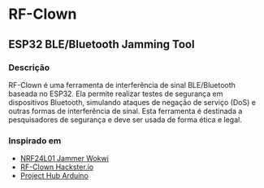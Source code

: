 # RF-Clown
## ESP32 BLE/Bluetooth Jamming Tool

### Descrição
RF-Clown é uma ferramenta de interferência de sinal BLE/Bluetooth baseada no ESP32. Ela permite realizar testes de segurança em dispositivos Bluetooth, simulando ataques de negação de serviço (DoS) e outras formas de interferência de sinal. Esta ferramenta é destinada a pesquisadores de segurança e deve ser usada de forma ética e legal.

### Inspirado em
 - [NRF24L01 Jammer Wokwi](https://wokwi.com/projects/411928608367368193)
 - [RF-Clown Hackster.io](https://www.hackster.io/CiferTech/rf-clown-your-portable-ble-bluetooth-jamming-tool-7f74e4)
 - [Project Hub Arduino](https://projecthub.arduino.cc/CiferTech/how-to-make-wifi-jammer-but-with-nrf24l01-2c6ea1)